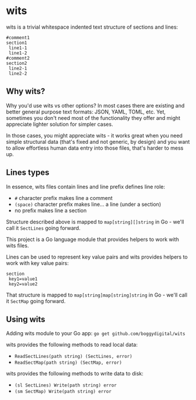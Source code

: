 # wits

wits is a trivial whitespace indented text structure of sections and lines:

```text
#comment1
section1
 line1-1
 line1-2
#comment2
section2
 line2-1
 line2-2 
```

## Why wits?

Why you'd use wits vs other options? In most cases there are existing and better general purpose text formats: JSON, YAML, TOML, etc. Yet, sometimes you don't need most of the functionality they offer and might appreciate lighter solution for simpler cases. 

In those cases, you might appreciate wits - it works great when you need simple structural data (that's fixed and not generic, by design) and you want to allow effortless human data entry into those files, that's harder to mess up.

## Lines types

In essence, wits files contain lines and line prefix defines line role:

- `#` character prefix makes line a comment
- `(space)` character prefix makes line... a line (under a section)
- no prefix makes line a section

Structure described above is mapped to `map[string][]string` in Go - we'll call it `SectLines` going
forward.

This project is a Go language module that provides helpers to work with wits files.

Lines can be used to represent key value pairs and wits provides helpers to work with key value
pairs:

```text
section
 key1=value1
 key2=value2
```

That structure is mapped to `map[string]map[string]string` in Go - we'll call it `SectMap` going
forward.

## Using wits

Adding wits module to your Go app: `go get github.com/boggydigital/wits`

wits provides the following methods to read local data:

- `ReadSectLines(path string) (SectLines, error)`
- `ReadSectMap(path string) (SectMap, error)`

wits provides the following methods to write data to disk:

- `(sl SectLines) Write(path string) error`
- `(sm SectMap) Write(path string) error`
